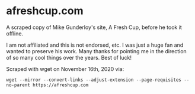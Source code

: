 # afreshcup.com

A scraped copy of Mike Gunderloy's site, A Fresh Cup, before he took it offline.

I am not affiliated and this is not endorsed, etc. I was just a huge fan and wanted to preserve his work. Many thanks for pointing me in the direction of so many cool things over the years. Best of luck!

Scraped with wget on November 16th, 2020 via:

    wget --mirror --convert-links --adjust-extension --page-requisites --no-parent https://afreshcup.com
